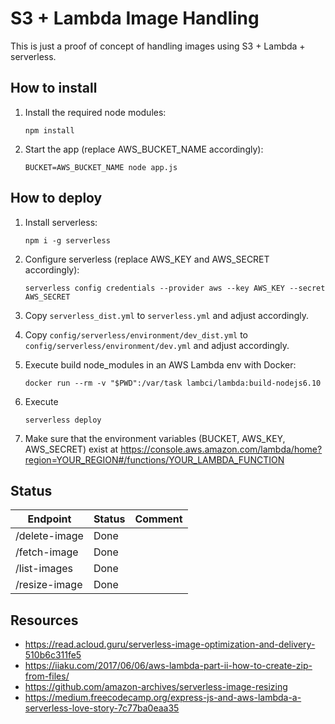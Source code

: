 S3 + Lambda Image Handling
==========================

This is just a proof of concept of handling images using S3 + Lambda + serverless.



How to install
--------------

1. Install the required node modules:
    ```
    npm install
    ```

2. Start the app (replace AWS_BUCKET_NAME accordingly):
    ```
    BUCKET=AWS_BUCKET_NAME node app.js
    ```



How to deploy
-------------

1. Install serverless:
    ```
    npm i -g serverless
    ```

2. Configure serverless (replace AWS_KEY and AWS_SECRET accordingly):
    ```
    serverless config credentials --provider aws --key AWS_KEY --secret AWS_SECRET
    ```

3. Copy `serverless_dist.yml` to `serverless.yml` and adjust accordingly.

4. Copy `config/serverless/environment/dev_dist.yml` to `config/serverless/environment/dev.yml` and adjust accordingly.

5. Execute build node_modules in an AWS Lambda env with Docker:
    ```
    docker run --rm -v "$PWD":/var/task lambci/lambda:build-nodejs6.10
    ```

6. Execute 
    ```
    serverless deploy
    ```

7. Make sure that the environment variables (BUCKET, AWS_KEY, AWS_SECRET) exist at https://console.aws.amazon.com/lambda/home?region=YOUR_REGION#/functions/YOUR_LAMBDA_FUNCTION


Status
------

| Endpoint      | Status  | Comment  |
| ------------- | ------- | -------- |
| /delete-image | Done    |          |
| /fetch-image  | Done    |          |
| /list-images  | Done    |          |
| /resize-image | Done    |          |


Resources
---------

* https://read.acloud.guru/serverless-image-optimization-and-delivery-510b6c311fe5
* https://iiaku.com/2017/06/06/aws-lambda-part-ii-how-to-create-zip-from-files/
* https://github.com/amazon-archives/serverless-image-resizing
* https://medium.freecodecamp.org/express-js-and-aws-lambda-a-serverless-love-story-7c77ba0eaa35



